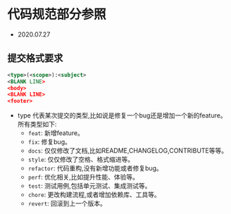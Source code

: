 
# 代码规范部分参照

- 2020.07.27

## 提交格式要求

```xml
<type>(<scope>):<subject>
<BLANK LINE>
<body>
<BLANK LINE>
<footer>
```

- type 代表某次提交的类型,比如说是修复一个bug还是增加一个新的feature。所有类型如下:
    - `feat`: 新增feature。
    - `fix`: 修复bug。
    - `docs`: 仅仅修改了文档,比如README,CHANGELOG,CONTRIBUTE等等。
    - `style`: 仅仅修改了空格、格式缩进等。
    - `refactor`: 代码重构,没有新增功能或者修复bug。
    - `perf`: 优化相关,比如提升性能、体验等。
    - `test`: 测试用例,包括单元测试、集成测试等。
    - `chore`: 更改构建流程,或者增加依赖库、工具等。
    - `revert`: 回滚到上一个版本。